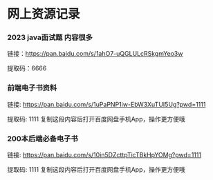 # 网上资源记录

### 2023 java面试题 内容很多

链接：https://pan.baidu.com/s/1ahO7-uQGLULcRSkgmYeo3w

提取码：6666

### 前端电子书资料
链接: https://pan.baidu.com/s/1uPaPNP1iw-EbW3XuTUI5Ug?pwd=1111 

提取码: 1111 复制这段内容后打开百度网盘手机App，操作更方便哦



### 200本后端必备电子书

链接: https://pan.baidu.com/s/10in5DZcttpTicTBkHpYOMg?pwd=1111 

提取码: 1111 复制这段内容后打开百度网盘手机App，操作更方便哦

